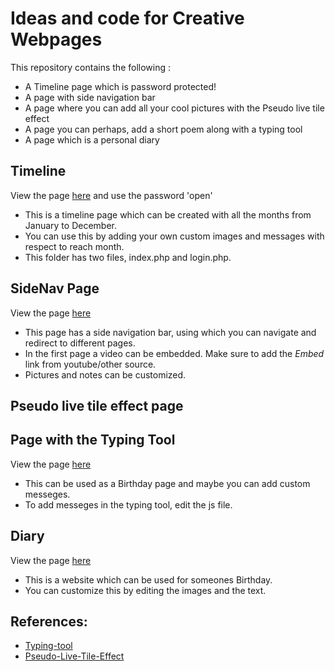 # Ideas and code for Creative Webpages

This repository contains the following :
+  A Timeline page which is password protected!
+  A page with side navigation bar
+  A page where you can add all your cool pictures with the Pseudo live tile effect
+  A page you can perhaps, add a short poem along with a typing tool
+  A page which is a personal diary

## Timeline
View the page [here](http://ladywithadarkside.com/webpages/TimeLinePage/login.php) and use the password 'open'
 + This is a timeline page which can be created with all the months from January to December. 
 + You can use this by adding your own custom images and messages with respect to reach month.
 + This folder has two files, index.php and login.php.
 

## SideNav Page
View the page [here](http://ladywithadarkside.com/webpages/SideNav/)
+ This page has a side navigation bar, using which you can navigate and redirect to different pages.
+ In the first page a video can be embedded. Make sure to add the *Embed* link from youtube/other source.
+ Pictures and notes can be customized.

## Pseudo live tile effect page

## Page with the Typing Tool
View the page [here](http://ladywithadarkside.com/webpages/TypingTool/)
+ This can be used as a Birthday page and maybe you can add custom messeges.
+ To add messeges in the typing tool, edit the js file.

## Diary
View the page [here](http://ladywithadarkside.com/webpages/Diary/)
+ This is a website which can be used for someones Birthday.
+ You can customize this by editing the images and the text.

## References:
+ [Typing-tool](https://github.com/ashwin-pc/Typing-Tool)
+ [Pseudo-Live-Tile-Effect](https://codepen.io/Werty7098/pen/apJdLV)
